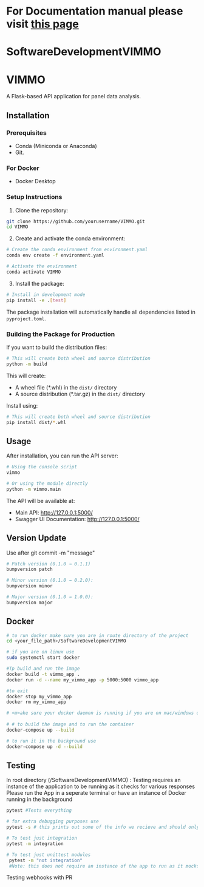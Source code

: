# For Documentation manual please visit [this page](https://softwaredevelopmentvimmo.readthedocs.io/en/latest/)

# SoftwareDevelopmentVIMMO

# VIMMO

A Flask-based API application for panel data analysis.

## Installation

### Prerequisites

- Conda (Miniconda or Anaconda)
- Git.
### For Docker
- Docker Desktop

### Setup Instructions

1. Clone the repository:
```bash
git clone https://github.com/yourusername/VIMMO.git
cd VIMMO
```

2. Create and activate the conda environment:
```bash
# Create the conda environment from environment.yaml
conda env create -f environment.yaml

# Activate the environment
conda activate VIMMO
```

3. Install the package:
```bash
# Install in development mode
pip install -e .[test]
```

The package installation will automatically handle all dependencies listed in `pyproject.toml`.

### Building the Package for Production

If you want to build the distribution files:
```bash
# This will create both wheel and source distribution
python -m build
```

This will create:
- A wheel file (*.whl) in the `dist/` directory
- A source distribution (*.tar.gz) in the `dist/` directory

Install using:
```bash
# This will create both wheel and source distribution
pip install dist/*.whl
```

## Usage

After installation, you can run the API server:
```bash
# Using the console script
vimmo

# Or using the module directly
python -m vimmo.main
```

The API will be available at:
- Main API: http://127.0.0.1:5000/
- Swagger UI Documentation: http://127.0.0.1:5000/


## Version Update
Use after git commit -m "message"
```bash
# Patch version (0.1.0 → 0.1.1) 
bumpversion patch

# Minor version (0.1.0 → 0.2.0):
bumpversion minor

# Major version (0.1.0 → 1.0.0):
bumpversion major
```

## Docker
```bash
# to run docker make sure you are in route directory of the project
cd <your_file_path>/SoftwareDevelopmentVIMMO

# if you are on linux use
sudo systemctl start docker

#Tp build and run the image
docker build -t vimmo_app .
docker run -d --name my_vimmo_app -p 5000:5000 vimmo_app

#to exit
docker stop my_vimmo_app
docker rm my_vimmo_app

# <m>ake sure your docker daemon is running if you are on mac/windows use docker desktop
  
# # to build the image and to run the container 
docker-compose up --build

# to run it in the background use
docker-compose up -d --build
````

## Testing

In root directory (<path>/SoftwareDevelopmentVIMMO) :
Testing requires an instance of the application to be running as it checks for various responses
Please run the App in a seperate terminal or have an instance of Docker running in the background
```bash
pytest #Tests everything

# for extra debugging purposes use 
pytest -s # this prints out some of the info we recieve and should only be used for debugging purposes e.g, change in panelapp or variant validator.

# To test just integration
pytest -m integration

# To test just unittest modules
 pytest -m "not integration"
 #Note: this does not require an instance of the app to run as it mocks responses with dummy data
```


Testing webhooks with PR

